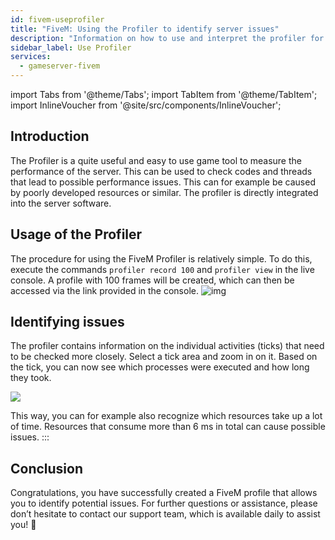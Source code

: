 ```yaml
---
id: fivem-useprofiler
title: "FiveM: Using the Profiler to identify server issues"
description: "Information on how to use and interpret the profiler for your FiveM server on ZAP-Hosting to identify problems - ZAP-Hosting.com"
sidebar_label: Use Profiler
services:
  - gameserver-fivem
---
```


import Tabs from '@theme/Tabs';
import TabItem from '@theme/TabItem';
import InlineVoucher from '@site/src/components/InlineVoucher';


## Introduction

The Profiler is a quite useful and easy to use game tool to measure the performance of the server. This can be used to check codes and threads that lead to possible performance issues. This can for example be caused by poorly developed resources or similar. The profiler is directly integrated into the server software. 

<InlineVoucher />

## Usage of the Profiler
The procedure for using the FiveM Profiler is relatively simple. To do this, execute the commands `profiler record 100` and `profiler view` in the live console. A profile with 100 frames will be created, which can then be accessed via the link provided in the console. ![img](https://screensaver01.zap-hosting.com/index.php/s/ZGFEaFFmgyKn8PK/preview)




## Identifying issues
The profiler contains information on the individual activities (ticks) that need to be checked  more closely. Select a tick area and zoom in on it. Based on the tick, you can now see which processes were executed and how long they took. 

![](https://screensaver01.zap-hosting.com/index.php/s/6BJozz7abRSHSj5/preview)

This way, you can for example also recognize which resources take up a lot of time. Resources that consume more than 6 ms in total can cause possible issues.
:::



## Conclusion

Congratulations, you have successfully created a FiveM profile that allows you to identify potential issues. For further questions or assistance, please don’t hesitate to contact our support team, which is available daily to assist you! 🙂

<InlineVoucher />

